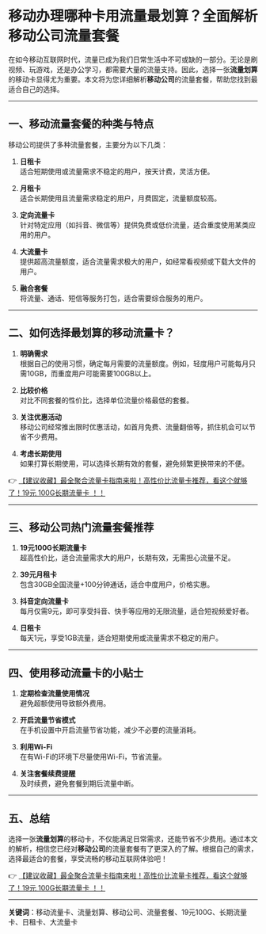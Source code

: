 # 移动办理哪种卡用流量最划算？全面解析移动公司流量套餐

在如今移动互联网时代，流量已成为我们日常生活中不可或缺的一部分。无论是刷视频、玩游戏，还是办公学习，都需要大量的流量支持。因此，选择一张**流量划算**的移动卡显得尤为重要。本文将为您详细解析**移动公司**的流量套餐，帮助您找到最适合自己的选择。

---

## 一、移动流量套餐的种类与特点

移动公司提供了多种流量套餐，主要分为以下几类：

1. **日租卡**  
   适合短期使用或流量需求不稳定的用户，按天计费，灵活方便。
   
2. **月租卡**  
   适合长期使用且流量需求稳定的用户，月费固定，流量额度较高。

3. **定向流量卡**  
   针对特定应用（如抖音、微信等）提供免费或低价流量，适合重度使用某类应用的用户。

4. **大流量卡**  
   提供超高流量额度，适合流量需求极大的用户，如经常看视频或下载大文件的用户。

5. **融合套餐**  
   将流量、通话、短信等服务打包，适合需要综合服务的用户。

---

## 二、如何选择最划算的移动流量卡？

1. **明确需求**  
   根据自己的使用习惯，确定每月需要的流量额度。例如，轻度用户可能每月只需10GB，而重度用户可能需要100GB以上。

2. **比较价格**  
   对比不同套餐的性价比，选择单位流量价格最低的套餐。

3. **关注优惠活动**  
   移动公司经常推出限时优惠活动，如首月免费、流量翻倍等，抓住机会可以节省不少费用。

4. **考虑长期使用**  
   如果打算长期使用，可以选择长期有效的套餐，避免频繁更换带来的不便。

👉 [【建议收藏】最全聚合流量卡指南来啦！高性价比流量卡推荐，看这个就够了！19元 100G长期流量卡 ！！](https://bit.ly/Liuliangka)

---

## 三、移动公司热门流量套餐推荐

1. **19元100G长期流量卡**  
   超高性价比，适合流量需求大的用户，长期有效，无需担心流量不足。

2. **39元月租卡**  
   包含30GB全国流量+100分钟通话，适合中度用户，价格实惠。

3. **抖音定向流量卡**  
   每月仅需9元，即可享受抖音、快手等应用的无限流量，适合短视频爱好者。

4. **日租卡**  
   每天1元，享受1GB流量，适合短期使用或流量需求不稳定的用户。

---

## 四、使用移动流量卡的小贴士

1. **定期检查流量使用情况**  
   避免超额使用导致额外费用。

2. **开启流量节省模式**  
   在手机设置中开启流量节省功能，减少不必要的流量消耗。

3. **利用Wi-Fi**  
   在有Wi-Fi的环境下尽量使用Wi-Fi，节省流量。

4. **关注套餐续费提醒**  
   及时续费，避免套餐到期后流量中断。

---

## 五、总结

选择一张**流量划算**的移动卡，不仅能满足日常需求，还能节省不少费用。通过本文的解析，相信您已经对**移动公司**的流量套餐有了更深入的了解。根据自己的需求，选择最适合的套餐，享受流畅的移动互联网体验吧！

👉 [【建议收藏】最全聚合流量卡指南来啦！高性价比流量卡推荐，看这个就够了！19元 100G长期流量卡 ！！](https://bit.ly/Liuliangka)

---

**关键词**：移动流量卡、流量划算、移动公司、流量套餐、19元100G、长期流量卡、日租卡、大流量卡